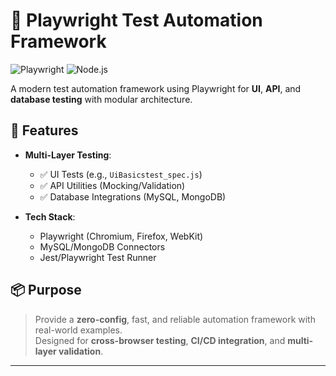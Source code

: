 # 🚀 Playwright Test Automation Framework

![Playwright](https://img.shields.io/badge/Playwright-2.4.0-45ba4b?logo=playwright)
![Node.js](https://img.shields.io/badge/Node.js-18+-339933?logo=node.js)

A modern test automation framework using Playwright for **UI**, **API**, and **database testing** with modular architecture.

## 🌟 Features

- **Multi-Layer Testing**:
  - ✅ UI Tests (e.g., `UiBasicstest_spec.js`)
  - ✅ API Utilities (Mocking/Validation)
  - ✅ Database Integrations (MySQL, MongoDB)
  
- **Tech Stack**:
  - Playwright (Chromium, Firefox, WebKit)
  - MySQL/MongoDB Connectors
  - Jest/Playwright Test Runner

## 📦 Purpose

> Provide a **zero-config**, fast, and reliable automation framework with real-world examples.  
> Designed for **cross-browser testing**, **CI/CD integration**, and **multi-layer validation**.

---
